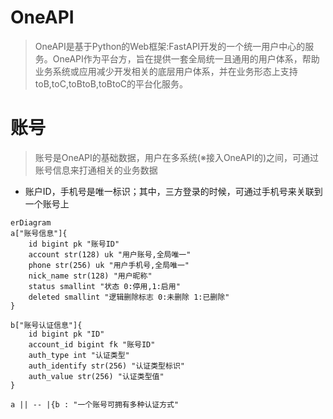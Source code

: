 # OneAPI
> OneAPI是基于Python的Web框架:FastAPI开发的一个统一用户中心的服务。OneAPI作为平台方，旨在提供一套全局统一且通用的用户体系，帮助业务系统或应用减少开发相关的底层用户体系，并在业务形态上支持toB,toC,toBtoB,toBtoC的平台化服务。

# 账号
> 账号是OneAPI的基础数据，用户在多系统(※接入OneAPI的)之间，可通过账号信息来打通相关的业务数据
- 账户ID，手机号是唯一标识；其中，三方登录的时候，可通过手机号来关联到一个账号上

```mermaid
erDiagram
a["账号信息"]{
	id bigint pk "账号ID"
	account str(128) uk "用户账号,全局唯一"
	phone str(256) uk "用户手机号,全局唯一"
	nick_name str(128) "用户昵称"
	status smallint "状态 0:停用,1:启用"
	deleted smallint "逻辑删除标志 0:未删除 1:已删除"
}

b["账号认证信息"]{
	id bigint pk "ID"
	account_id bigint fk "账号ID"
	auth_type int "认证类型"
	auth_identify str(256) "认证类型标识"
	auth_value str(256) "认证类型值"
}

a || -- |{b : "一个账号可拥有多种认证方式"
```

